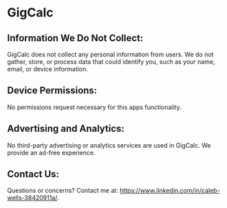 # GigCalc

## Information We Do Not Collect:

GigCalc does not collect any personal information from users. We do not gather, store, or process data that could identify you, such as your name, email, or device information.

## Device Permissions:

No permissions request necessary for this apps functionality.

## Advertising and Analytics:

No third-party advertising or analytics services are used in GigCalc. We provide an ad-free experience.

## Contact Us:

Questions or concerns? Contact me at: https://www.linkedin.com/in/caleb-wells-38420911a/.
